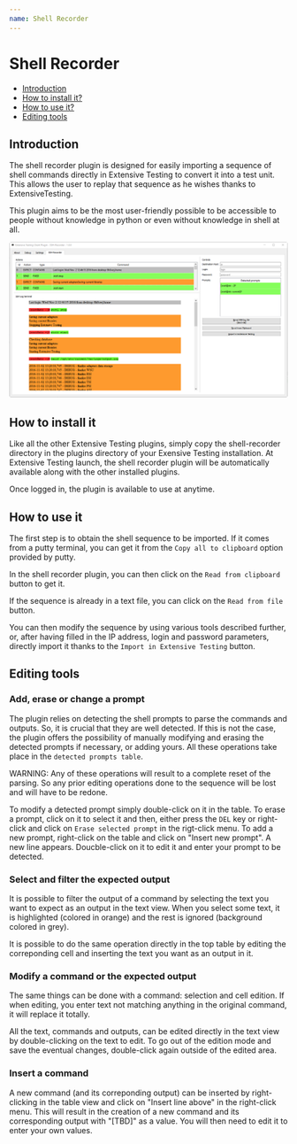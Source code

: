 ```yaml
---
name: Shell Recorder
---
```


# Shell Recorder

* [Introduction](shell_recorder#introduction)
* [How to install it?](shell_recorder#how-to-install-it)
* [How to use it?](shell_recorder#how-to-install-it)
* [Editing tools](shell_recorder#editing-tools)

## Introduction

The shell recorder plugin is designed for easily importing a sequence of shell commands directly in Extensive Testing to convert it into a test unit.
This allows the user to replay that sequence as he wishes thanks to ExtensiveTesting.

This plugin aims to be the most user-friendly possible to be accessible to people without knowledge in python or even without knowledge in shell at all.

![](/docs/images/plugin_shell_recorder.png)


## How to install it

Like all the other Extensive Testing plugins, simply copy the shell-recorder directory in the plugins directory of your Exensive Testing installation.
At Extensive Testing launch, the shell recorder plugin will be automatically available along with the other installed plugins.

Once logged in, the plugin is available to use at anytime.

## How to use it

The first step is to obtain the shell sequence to be imported.
If it comes from a putty terminal, you can get it from the `Copy all to clipboard` option provided by putty.

In the shell recorder plugin, you can then click on the `Read from clipboard` button to get it.

If the sequence is already in a text file, you can click on the `Read from file` button.

You can then modify the sequence by using various tools described further, or, after having filled in the IP address, login and password parameters, directly import it thanks to the `Import in Extensive Testing` button.

## Editing tools

### Add, erase or change a prompt

The plugin relies on detecting the shell prompts to parse the commands and outputs.
So, it is crucial that they are well detected. If this is not the case, the plugin offers the possibility of manually modifying and erasing the detected prompts if necessary, or adding yours.
All these operations take place in the `detected prompts table`. 

WARNING: Any of these operations will result to a complete reset of the parsing. So any prior editing operations done to the sequence will be lost and will have to be redone.

To modify a detected prompt simply double-click on it in the table.
To erase a prompt, click on it to select it and then, either press the `DEL` key or right-click and click on `Erase selected prompt` in the rigt-click menu.
To add a new prompt, right-click on the table and click on "Insert new prompt". A new line appears. Doucble-click on it to edit it and enter your prompt to be detected.

### Select and filter the expected output

It is possible to filter the output of a command by selecting the text you want to expect as an output in the text view.
When you select some text, it is highlighted (colored in orange) and the rest is ignored (background colored in grey).

It is possible to do the same operation directly in the top table by editing the correponding cell and inserting the text you want as an output in it.

### Modify a command or the expected output

The same things can be done with a command: selection and cell edition.
If when editing, you enter text not matching anything in the original command, it will replace it totally.

All the text, commands and outputs, can be edited directly in the text view by double-clicking on the text to edit.
To go out of the edition mode and save the eventual changes, double-click again outside of the edited area.

### Insert a command

A new command (and its correponding output) can be inserted by right-clicking in the table view and click on "Insert line above" in the right-click menu.
This will result in the creation of a new command and its corresponding output with "[TBD]" as a value.
You will then need to edit it to enter your own values.